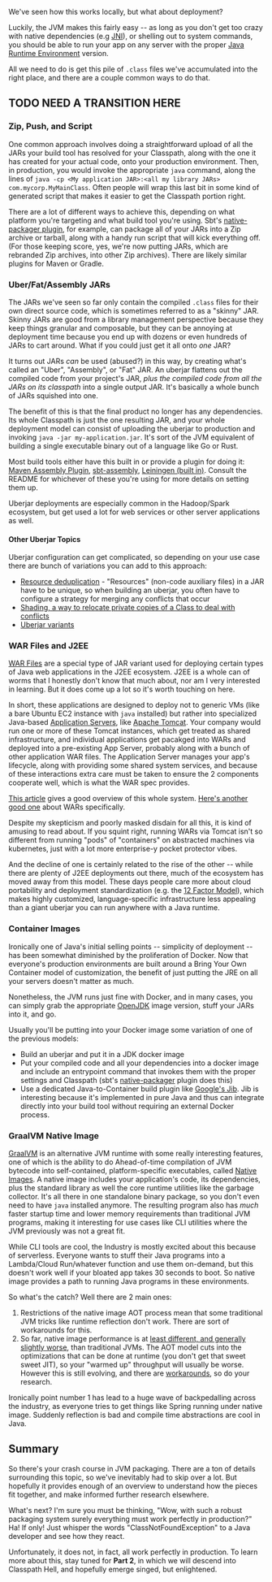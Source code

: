 We've seen how this works locally, but what about deployment?

Luckily, the JVM makes this fairly easy -- as long as you don't get too crazy with native dependencies (e.g [JNI](https://en.wikipedia.org/wiki/Java_Native_Interface)), or shelling out to system commands, you should be able to run your app on any server with the proper [Java Runtime Environment](https://www.oracle.com/java/technologies/javase-jre8-downloads.html) version.

All we need to do is get this pile of `.class` files we've accumulated into the right place, and there are a couple common ways to do that.

## TODO NEED A TRANSITION HERE

### Zip, Push, and Script

One common approach involves doing a straightforward upload of all the JARs your build tool has resolved for your Classpath, along with the one it has created for your actual code, onto your production environment. Then, in production, you would invoke the appropriate `java` command, along the lines of `java -cp <My application JAR>:<all my library JARs> com.mycorp.MyMainClass`. Often people will wrap this last bit in some kind of generated script that makes it easier to get the Classpath portion right.

There are a lot of different ways to achieve this, depending on what platform you're targeting and what build tool you're using. Sbt's [native-packager plugin](https://github.com/sbt/sbt-native-packager), for example, can package all of your JARs into a Zip archive or tarball, along with a handy run script that will kick everything off. (For those keeping score, yes, we're now putting JARs, which are rebranded Zip archives, into other Zip archives). There are likely similar plugins for Maven or Gradle.

### Uber/Fat/Assembly JARs

The JARs we've seen so far only contain the compiled `.class` files for their own direct source code, which is sometimes referred to as a "skinny" JAR. Skinny JARs are good from a library management perspective because they keep things granular and composable, but they can be annoying at deployment time because you end up with dozens or even hundreds of JARs to cart around. What if you could just get it all onto _one_ JAR?

It turns out JARs _can_ be used (abused?) in this way, by creating what's called an "Uber", "Assembly", or "Fat" JAR. An uberjar flattens out the compiled code from your project's JAR, _plus the compiled code from all the JARs on its classpath_ into a single output JAR. It's basically a whole bunch of JARs squished into one.

The benefit of this is that the final product no longer has any dependencies. Its whole Classpath is just the one resulting JAR, and your whole deployment model can consist of uploading the uberjar to production and invoking `java -jar my-application.jar`. It's sort of the JVM equivalent of building a single executable binary out of a language like Go or Rust.

Most build tools either have this built in or provide a plugin for doing it: [Maven Assembly Plugin](http://maven.apache.org/plugins/maven-assembly-plugin/), [sbt-assembly](https://github.com/sbt/sbt-assembly), [Leiningen (built in)](https://github.com/technomancy/leiningen/blob/master/doc/TUTORIAL.md#uberjar). Consult the README for whichever of these you're using for more details on setting them up.

Uberjar deployments are especially common in the Hadoop/Spark ecosystem, but get used a lot for web services or other server applications as well.

#### Other Uberjar Topics

Uberjar configuration can get complicated, so depending on your use case there are bunch of variations you can add to this approach:

* [Resource deduplication](https://github.com/sbt/sbt-assembly#merge-strategy) - "Resources" (non-code auxiliary files) in a JAR have to be unique, so when building an uberjar, you often have to configure a strategy for merging any conflicts that occur
* [Shading, a way to relocate private copies of a Class to deal with conflicts](https://maven.apache.org/plugins/maven-shade-plugin/examples/class-relocation.html)
* [Uberjar variants](https://dzone.com/articles/the-skinny-on-fat-thin-hollow-and-uber)

### WAR Files and J2EE

[WAR Files](https://docs.oracle.com/cd/E19199-01/816-6774-10/a_war.html) are a special type of JAR variant used for deploying certain types of Java web applications in the J2EE ecosystem. J2EE is a whole can of worms that I honestly don't know that much about, nor am I very interested in learning. But it does come up a lot so it's worth touching on here.

In short, these applications are designed to deploy not to generic VMs (like a bare Ubuntu EC2 instance with `java` installed) but rather into specialized Java-based [Application Servers](https://en.wikipedia.org/wiki/List_of_application_servers#Java), like [Apache Tomcat](http://tomcat.apache.org/). Your company would run one or more of these Tomcat instances, which get treated as shared infrastructure, and individual applications get pacakged into WARs and deployed into a pre-existing App Server, probably along with a bunch of other application WAR files. The Application Server manages your app's lifecycle, along with providing some shared system services, and because of these interactions extra care must be taken to ensure the 2 components cooperate well, which is what the WAR spec provides.

[This article](https://javapipe.com/blog/tomcat-application-server/) gives a good overview of this whole system. [Here's another good one](https://octopus.com/blog/application-server-vs-uberjar) about WARs specifically.

Despite my skepticism and poorly masked disdain for all this, it is kind of amusing to read about. If you squint right, running WARs via Tomcat isn't so different from running "pods" of "containers" on abstracted machines via kubernetes, just with a lot more enterprise-y pocket protector vibes.

And the decline of one is certainly related to the rise of the other -- while there are plenty of J2EE deployments out there, much of the ecosystem has moved away from this model. These days people care more about cloud portability and deployment standardization (e.g. the [12 Factor Model](https://12factor.net/)), which makes highly customized, language-specific infrastructure less appealing than a giant uberjar you can run anywhere with a Java runtime.

### Container Images

Ironically one of Java's initial selling points -- simplicity of deployment -- has been somewhat diminished by the proliferation of Docker. Now that everyone's production environments are built around a Bring Your Own Container model of customization, the benefit of just putting the JRE on all your servers doesn't matter as much.

Nonetheless, the JVM runs just fine with Docker, and in many cases, you can simply grab the appropriate [OpenJDK](https://hub.docker.com/_/openjdk) image version, stuff your JARs into it, and go.

Usually you'll be putting into your Docker image some variation of one of the previous models:

* Build an uberjar and put it in a JDK docker image
* Put your compiled code and all your dependencies into a docker image and include an entrypoint command that invokes them with the proper settings and Classpath (sbt's [native-packager](https://www.scala-sbt.org/sbt-native-packager/formats/docker.html) plugin does this)
* Use a dedicated Java-to-Container build plugin like [Google's Jib](https://github.com/GoogleContainerTools/jib). Jib is interesting because it's implemented in pure Java and thus can integrate directly into your build tool without requiring an external Docker process.

### GraalVM Native Image

[GraalVM](https://www.graalvm.org/) is an alternative JVM runtime with some really interesting features, one of which is the ability to do Ahead-of-time compilation of JVM bytecode into self-contained, platform-specific executables, called [Native Images](https://www.graalvm.org/reference-manual/native-image/). A native image includes your application's code, its dependencies, plus the standard library as well the core runtime utilities like the garbage collector. It's all there in one standalone binary package, so you don't even need to have `java` installed anymore. The resulting program also has _much_ faster startup time and lower memory requirements than traditional JVM programs, making it interesting for use cases like CLI utilities where the JVM previously was not a great fit.

While CLI tools are cool, the Industry is mostly excited about this because of serverless. Everyone wants to stuff their Java programs into a Lambda/Cloud Run/whatever function and use them on-demand, but this doesn't work well if your bloated app takes 30 seconds to boot. So native image provides a path to running Java programs in these environments.

So what's the catch? Well there are 2 main ones:

1. Restrictions of the native image AOT process mean that some traditional JVM tricks like runtime reflection don't work. There are sort of workarounds for this.
2. So far, native image performance is at [least different, and generally slightly worse](https://github.com/oracle/graal/issues/1069#issuecomment-473649871), than traditional JVMs. The AOT model cuts into the optimizations that can be done at runtime (you don't get that sweet sweet JIT), so your "warmed up" throughput will usually be worse. However this is still evolving, and there are [workarounds](https://www.graalvm.org/reference-manual/native-image/PGO/), so do your research.

Ironically point number 1 has lead to a huge wave of backpedalling across the industry, as everyone tries to get things like Spring running under native image. Suddenly reflection is bad and compile time abstractions are cool in Java.

## Summary

So there's your crash course in JVM packaging. There are a ton of details surrounding this topic, so we've inevitably had to skip over a lot. But hopefully it provides enough of an overview to understand how the pieces fit together, and make informed further research elsewhere.

What's next? I'm sure you must be thinking, "Wow, with such a robust packaging system surely everything must work perfectly in production?" Ha! If only! Just whisper the words "ClassNotFoundException" to a Java developer and see how they react.

Unfortunately, it does not, in fact, all work perfectly in production. To learn more about this, stay tuned for **Part 2**, in which we will descend into Classpath Hell, and hopefully emerge singed, but enlightened.
